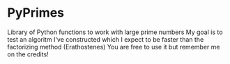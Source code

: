 # PyPrimes
Library of Python functions to work with large prime numbers
My goal is to test an algoritm I've constructed which I expect to be faster than the factorizing method (Erathostenes)
You are free to use it but remember me on the credits!
